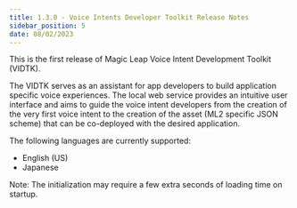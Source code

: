 ```yaml
---
title: 1.3.0 - Voice Intents Developer Toolkit Release Notes
sidebar_position: 5
date: 08/02/2023
---
```


This is the first release of Magic Leap Voice Intent Development Toolkit (VIDTK).

The VIDTK serves as an assistant for app developers to build application specific voice experiences. The local web service provides an intuitive user interface and aims to guide the voice intent developers from the creation of the very first voice intent to the creation of the asset (ML2 specific JSON scheme) that can be co-deployed with the desired application.

The following languages are currently supported:

- English (US)
- Japanese

Note: The initialization may require a few extra seconds of loading time on startup.

